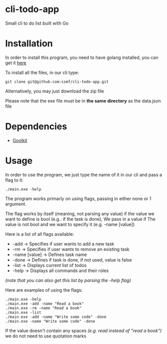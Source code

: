 # cli-todo-app
Small cli to do list built with Go

# Installation

In order to install this program, you need to have golang installed, you can get it 
[here](https://go.dev/doc/install)

To install all the files, in our cli type:
```
git clone git@github.com:ssmf/cli-todo-app.git
```

Alternatively, you may just download the zip file

Please note that the exe file must be in **the same directory** as the data.json file

# Dependencies

- [Goolkit](https://github.com/gookit/color)

# Usage
In order to use the program, we just type the name of it in our cli and pass a flag to it:
```
./main.exe -help
```

The program works primarly on using flags, passing in either none or 1 argument.

The flag works by itself (meaning, not parsing any value) if the value we want to define is bool (e.g.. if the task is done), We pass in a value if The value is not bool and we want to specify it (e.g. -name [value])

Here is a list of all flags available:

- -add -> Specifies if user wants to add a new task
- -rm -> Specifies if user wants to remove an existing task
- -name [value] -> Defines task name
- -done -> Defines if task is done, if not used, value is false
- -list -> Displays current list of todos
- -help -> Displays all commands and their roles

*(note that you can also get this list by parsing the -help flag)*

Here are examples of using the flags:
```
./main.exe -help
./main.exe -add -name "Read a book"
./main.exe -rm -name "Read a book"
./main.exe -list
./main.exe -add -name "Write some code" -done
./main.exe -name "Write some code" -done
```

If the value doesn't contain any spaces *(e.g. read instead of "read a book")* we do not need to use quotation marks
